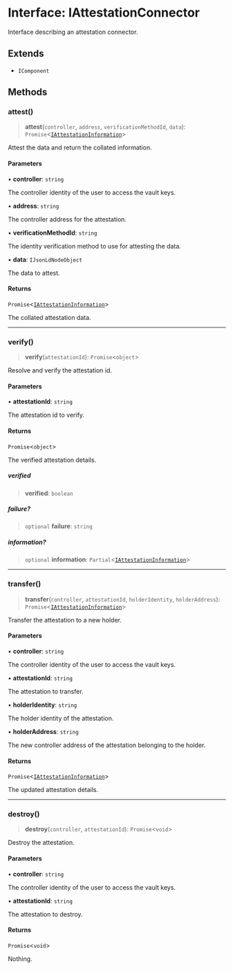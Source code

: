 # Interface: IAttestationConnector

Interface describing an attestation connector.

## Extends

- `IComponent`

## Methods

### attest()

> **attest**(`controller`, `address`, `verificationMethodId`, `data`): `Promise`\<[`IAttestationInformation`](IAttestationInformation.md)\>

Attest the data and return the collated information.

#### Parameters

• **controller**: `string`

The controller identity of the user to access the vault keys.

• **address**: `string`

The controller address for the attestation.

• **verificationMethodId**: `string`

The identity verification method to use for attesting the data.

• **data**: `IJsonLdNodeObject`

The data to attest.

#### Returns

`Promise`\<[`IAttestationInformation`](IAttestationInformation.md)\>

The collated attestation data.

***

### verify()

> **verify**(`attestationId`): `Promise`\<`object`\>

Resolve and verify the attestation id.

#### Parameters

• **attestationId**: `string`

The attestation id to verify.

#### Returns

`Promise`\<`object`\>

The verified attestation details.

##### verified

> **verified**: `boolean`

##### failure?

> `optional` **failure**: `string`

##### information?

> `optional` **information**: `Partial`\<[`IAttestationInformation`](IAttestationInformation.md)\>

***

### transfer()

> **transfer**(`controller`, `attestationId`, `holderIdentity`, `holderAddress`): `Promise`\<[`IAttestationInformation`](IAttestationInformation.md)\>

Transfer the attestation to a new holder.

#### Parameters

• **controller**: `string`

The controller identity of the user to access the vault keys.

• **attestationId**: `string`

The attestation to transfer.

• **holderIdentity**: `string`

The holder identity of the attestation.

• **holderAddress**: `string`

The new controller address of the attestation belonging to the holder.

#### Returns

`Promise`\<[`IAttestationInformation`](IAttestationInformation.md)\>

The updated attestation details.

***

### destroy()

> **destroy**(`controller`, `attestationId`): `Promise`\<`void`\>

Destroy the attestation.

#### Parameters

• **controller**: `string`

The controller identity of the user to access the vault keys.

• **attestationId**: `string`

The attestation to destroy.

#### Returns

`Promise`\<`void`\>

Nothing.
